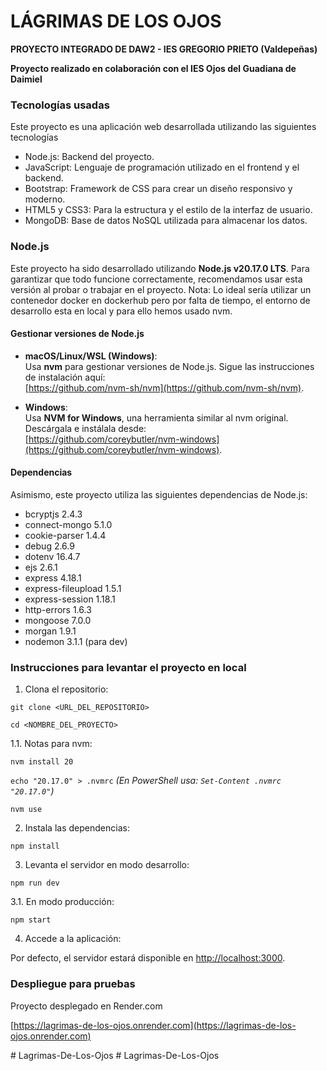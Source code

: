 # LÁGRIMAS DE LOS OJOS

**PROYECTO INTEGRADO DE DAW2 - IES GREGORIO PRIETO (Valdepeñas)**

**Proyecto realizado en colaboración con el IES Ojos del Guadiana de Daimiel**

### Tecnologías usadas

Este proyecto es una aplicación web desarrollada utilizando las siguientes tecnologías

- Node.js: Backend del proyecto.
- JavaScript: Lenguaje de programación utilizado en el frontend y el backend.
- Bootstrap: Framework de CSS para crear un diseño responsivo y moderno.
- HTML5 y CSS3: Para la estructura y el estilo de la interfaz de usuario.
- MongoDB: Base de datos NoSQL utilizada para almacenar los datos.

### Node.js

Este proyecto ha sido desarrollado utilizando **Node.js v20.17.0 LTS**. 
Para garantizar que todo funcione correctamente, recomendamos usar esta versión al probar o trabajar en el proyecto.
Nota: Lo ideal sería utilizar un contenedor docker en dockerhub pero por falta de tiempo, el entorno de desarrollo esta en local y para ello hemos usado nvm.

#### Gestionar versiones de Node.js

- **macOS/Linux/WSL (Windows)**:  
  Usa **nvm** para gestionar versiones de Node.js. Sigue las instrucciones de instalación aquí:  
  [https://github.com/nvm-sh/nvm](https://github.com/nvm-sh/nvm).

- **Windows**:  
  Usa **NVM for Windows**, una herramienta similar al nvm original. Descárgala e instálala desde:  
  [https://github.com/coreybutler/nvm-windows](https://github.com/coreybutler/nvm-windows).

#### Dependencias

Asimismo, este proyecto utiliza las siguientes dependencias de Node.js:

- bcryptjs 2.4.3
- connect-mongo 5.1.0
- cookie-parser 1.4.4
- debug 2.6.9
- dotenv 16.4.7
- ejs 2.6.1
- express 4.18.1
- express-fileupload 1.5.1
- express-session 1.18.1
- http-errors 1.6.3
- mongoose 7.0.0
- morgan 1.9.1
- nodemon 3.1.1 (para dev)

### Instrucciones para levantar el proyecto en local

1. Clona el repositorio:
   
`git clone <URL_DEL_REPOSITORIO>`

`cd <NOMBRE_DEL_PROYECTO>`

1.1. Notas para nvm:

`nvm install 20`
  
`echo "20.17.0" > .nvmrc` *(En PowerShell usa: `Set-Content .nvmrc "20.17.0"`)*
    
`nvm use`
    
2. Instala las dependencias:

`npm install`

3. Levanta el servidor en modo desarrollo:

`npm run dev`

3.1. En modo producción:
  
`npm start`

4. Accede a la aplicación:

Por defecto, el servidor estará disponible en [http://localhost:3000](http://localhost:3000).

### Despliegue para pruebas

Proyecto desplegado en Render.com

  [https://lagrimas-de-los-ojos.onrender.com](https://lagrimas-de-los-ojos.onrender.com)


#   L a g r i m a s - D e - L o s - O j o s  
 #   L a g r i m a s - D e - L o s - O j o s  
 